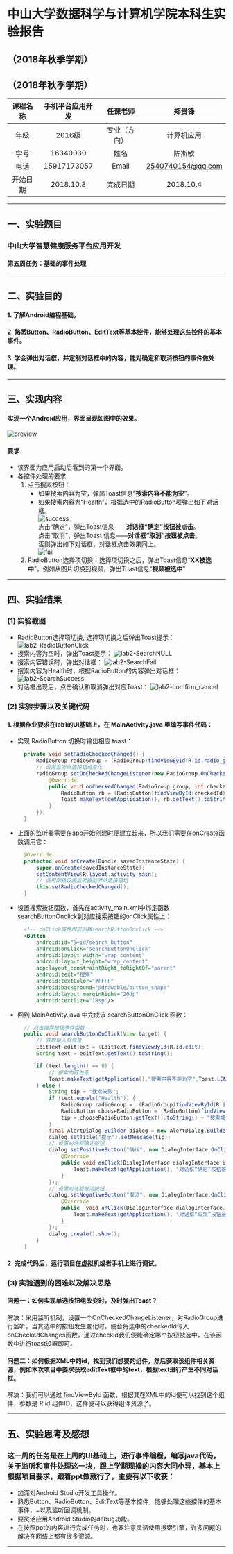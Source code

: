 # 中山大学数据科学与计算机学院本科生实验报告

## （2018年秋季学期）

## （2018年秋季学期）
| 课程名称 | 手机平台应用开发 | 任课老师 | 郑贵锋 |
| :------------: | :-------------: | :------------: | :-------------: |
| 年级 | 2016级  | 专业（方向） |  计算机应用 |
| 学号 | 16340030 | 姓名 | 陈斯敏 |
| 电话 | 15917173057 | Email | 2540740154@qq.com |
| 开始日期 | 2018.10.3 | 完成日期 | 2018.10.4

---

## 一、实验题目

### **中山大学智慧健康服务平台应用开发**

#### 第五周任务：**基础的事件处理**

---

## 二、实验目的

#### 1. 了解Android编程基础。
#### 2. 熟悉Button、RadioButton、EditText等基本控件，能够处理这些控件的基本事件。
#### 3. 学会弹出对话框，并定制对话框中的内容，能对确定和取消按钮的事件做处理。

---


## 三、实现内容

#### 实现一个Android应用，界面呈现如图中的效果。  

![preview](https://gitee.com/code_sysu/PersonalProject1/raw/master/manual/images/preview.jpg)  
#### 要求  
* 该界面为应用启动后看到的第一个界面。  
* 各控件处理的要求
   1. 点击搜索按钮：
      * 如果搜索内容为空，弹出Toast信息“**搜索内容不能为空**”。
      * 如果搜索内容为“Health”，根据选中的RadioButton项弹出如下对话框。  
![success](https://gitee.com/code_sysu/PersonalProject1/raw/master/manual/images/success.jpg)  
        点击“确定”，弹出Toast信息——**对话框“确定”按钮被点击**。  
        点击“取消”，弹出Toast 信息——**对话框“取消”按钮被点击**。  
        否则弹出如下对话框，对话框点击效果同上。  
![fail](https://gitee.com/code_sysu/PersonalProject1/raw/master/manual/images/fail.jpg)  
   2. RadioButton选择项切换：选择项切换之后，弹出Toast信息“**XX被选中**”，例如从图片切换到视频，弹出Toast信息“**视频被选中**”  

---

## 四、实验结果

### (1) 实验截图
* RadioButton选择项切换, 选择项切换之后弹出Toast提示：
![lab2-RadioButtonClick](https://gitee.com/chensm9/PersonalProject1/raw/master/report/Wednesday/16340030ChenSiMin/report-image/lab2-RadioButtonClick.jpg)
* 搜索内容为空时，弹出Toast提示：
![lab2-SearchNULL](https://gitee.com/chensm9/PersonalProject1/raw/master/report/Wednesday/16340030ChenSiMin/report-image/lab2-SearchNULL.png)
* 搜索内容错误时，弹出对话框：
![lab2-SearchFail](https://gitee.com/chensm9/PersonalProject1/raw/master/report/Wednesday/16340030ChenSiMin/report-image/lab2-SearchFail.png)
* 搜索内容为Health时，根据RadioButton的内容弹出对话框：
![lab2-SearchSuccess](https://gitee.com/chensm9/PersonalProject1/raw/master/report/Wednesday/16340030ChenSiMin/report-image/lab2-SearchSuccess.png)
* 对话框出现后，点击确认和取消弹出对应Toast：
![lab2-comfirm_cancel](https://gitee.com/chensm9/PersonalProject1/raw/master/report/Wednesday/16340030ChenSiMin/report-image/lab2-comfirm_cancel.jpg)

### (2) 实验步骤以及关键代码
#### 1. 根据作业要求在lab1的UI基础上，在 MainActivity.java 里编写事件代码：
* 实现 RadioButton 切换时输出相应 toast：
  ```java
    private void setRadioCheckedChanged() {
        RadioGroup radioGroup = (RadioGroup)findViewById(R.id.radio_group);
        // 设置监听单选按钮组变化
        radioGroup.setOnCheckedChangeListener(new RadioGroup.OnCheckedChangeListener() {
            @Override
            public void onCheckedChanged(RadioGroup group, int checkedId) {
                RadioButton rb = (RadioButton)findViewById(checkedId);
                Toast.makeText(getApplication(), rb.getText().toString()+"被选中", Toast.LENGTH_SHORT).show();
            }
        });
    }
  ````
* 上面的监听器需要在app开始创建时便建立起来，所以我们需要在onCreate函数调用它：
  ````java
    @Override
    protected void onCreate(Bundle savedInstanceState) {
        super.onCreate(savedInstanceState);
        setContentView(R.layout.activity_main);
        // 调用函数设置监听器监听单选按钮组
        this.setRadioCheckedChanged();
    }
  ````
* 设置搜索按钮函数，首先在activity_main.xml中绑定函数searchButtonOnclick到对应搜索按钮的onClick属性上：
  ````xml
    <!-- onCLick属性绑定函数searchButtonOnclick -->
    <Button
        android:id="@+id/search_button"
        android:onClick="searchButtonOnClick"
        android:layout_width="wrap_content"
        android:layout_height="wrap_content"
        app:layout_constraintRight_toRightOf="parent"
        android:text="搜索"
        android:textColor="#FFFF"
        android:background="@drawable/button_shape"
        android:layout_marginRight="20dp"
        android:textSize="18sp"/>
  ````
* 回到 MainActivity.java 中完成该 searchButtonOnClick 函数：
  ````java
    // 点击搜索按钮事件函数
    public void searchButtonOnClick(View target) {
        // 获取输入框信息
        EditText editText = (EditText)findViewById(R.id.edit);
        String text = editText.getText().toString();

        if (text.length() == 0) {
            // 搜索内容为空
            Toast.makeText(getApplication(),"搜索内容不能为空",Toast.LENGTH_SHORT).show();
        } else {
            String tip = "搜索失败";
            if (text.equals("Health")) {
                RadioGroup radioGroup =  (RadioGroup)findViewById(R.id.radio_group);
                RadioButton chooseRadioButton = (RadioButton)findViewById(radioGroup.getCheckedRadioButtonId());
                tip = chooseRadioButton.getText().toString() + "搜索成功";
            }
            final AlertDialog.Builder dialog = new AlertDialog.Builder(this);
            dialog.setTitle("提示").setMessage(tip);
            // 设置对话框确定按钮
            dialog.setPositiveButton("确认", new DialogInterface.OnClickListener(){
                @Override
                public void onClick(DialogInterface dialogInterface,int i) {
                    Toast.makeText(getApplication(), "对话框“确定”按钮被点击", Toast.LENGTH_SHORT).show();
                }
            });
            // 设置对话框取消按钮
            dialog.setNegativeButton("取消", new DialogInterface.OnClickListener(){
                @Override
                public  void onClick(DialogInterface dialogInterface,int i){
                    Toast.makeText(getApplication(), "对话框“取消”按钮被点击", Toast.LENGTH_SHORT).show();
                }
            });
            dialog.create().show();
        }
    }
  ````
#### 2. 完成代码后，运行项目在虚拟机或者手机上进行调试。

### (3) 实验遇到的困难以及解决思路
#### 问题一：如何实现单选按钮组改变时，及时弹出Toast？
解决：采用监听机制，设置一个OnCheckedChangeListener，对RadioGroup进行监听，当其选中的按钮发生变化时，便会将选中的checkedId传入onCheckedChanges函数，通过checkId我们便能确定哪个按钮被选中，在该函数中进行toast设置即可。

#### 问题二：如何根据XML中的id，找到我们想要的组件，然后获取该组件相关资源，例如本次项目中要求获取editText框中的text，根据text进行产生不同对话框。
解决：我们可以通过 findViewById 函数，根据其在XML中的id便可以找到这个组件，参数是 R.id.组件ID，这样便可以获得组件资源了。
  
---

## 五、实验思考及感想

### 这一周的任务是在上周的UI基础上，进行事件编程，编写java代码，关于监听和事件处理这一块，跟上学期现操的内容大同小异，基本上根据项目要求，跟着ppt做就行了，主要有以下收获：
* 加深对Android Studio开发工具操作。
* 熟悉Button、RadioButton、EditText等基本控件，能够处理这些控件的基本事件，=以及监听回调机制。
* 要灵活应用Android Studio的debug功能。
* 在按照ppt的内容进行完成任务时，也要注意灵活使用搜索引擎，许多问题的解决在网络上都有很多资源。

---
